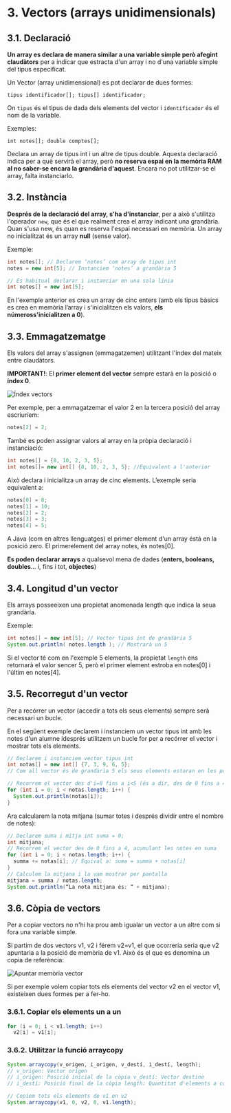 # 3. Vectors (arrays unidimensionals)

## 3.1. Declaració

**Un array es declara de manera similar a una variable simple però afegint claudàtors** per a indicar que estracta d'un array i no d'una variable simple del tipus especificat.

Un Vector (array unidimensional) es pot declarar de dues formes:

`tipus identificador[]; tipus[] identificador;`

On `tipus` és el tipus de dada dels elements del vector i `identificador` és el nom de la variable.

Exemples:

`int notes[]; double comptes[];`

Declara un array de tipus int i un altre de tipus double. Aquesta declaració indica per a què servirà el array, però **no reserva espai en la memòria RAM al no saber-se encara la grandària d'aquest**. Encara no pot utilitzar-se el array, falta instanciarlo.

## 3.2. Instància

**Després de la declaració del array, s'ha d'instanciar**, per a això s'utilitza l'operador `new`, que és el que realment crea el array indicant una grandària. Quan s'usa new, és quan es reserva l'espai necessari en memòria. Un array no inicialitzat és un array **null** (sense valor).

Exemple:

```java
int notes[]; // Declarem ‘notes’ com array de tipus int
notes = new int[5]; // Instanciem ‘notes’ a grandària 5

// És habitual declarar i instanciar en una sola línia
int notes[] = new int[5];
```

En l'exemple anterior es crea un array de cinc enters (amb els tipus bàsics es crea en memòria l’array i s'inicialitzen els valors, **els númeross'inicialitzen a 0**).

## 3.3. Emmagatzematge

Els valors del array s'assignen (emmagatzemen) utilitzant l'índex del mateix entre claudàtors.

**IMPORTANT!**: El **primer element del vector** sempre estarà en la posició o **índex 0**.

![Índex vectors](/uf5/IndexVectors.jpg)

Per exemple, per a emmagatzemar el valor 2 en la tercera posició del array escriuríem:

```java
notes[2] = 2;
```

També es poden assignar valors al array en la pròpia declaració i instanciació:

```java
int notes[] = {8, 10, 2, 3, 5};
int notes[]= new int[] {8, 10, 2, 3, 5}; //Equivalent a l'anterior
```

Això declara i inicialitza un array de cinc elements. L’exemple seria equivalent a:

```java
notes[0] = 8;
notes[1] = 10;
notes[2] = 2;
notes[3] = 3;
notes[4] = 5;
```

A Java (com en altres llenguatges) el primer element d'un array éstá en la posició zero. El
primerelement del array notes, és notes[0].

**Es poden declarar arrays** a qualsevol mena de dades (**enters, booleans, doubles**... i, fins i tot, **objectes**)

## 3.4. Longitud d'un vector

Els arrays posseeixen una propietat anomenada length que indica la seua grandària.

Exemple:

```java
int notes[] = new int[5]; // Vector tipus int de grandària 5
System.out.println( notes.length ); // Mostrarà un 5
```

Si el vector té com en l'exemple 5 elements, la propietat `length` ens retornarà el valor sencer 5, però el primer element estroba en notes[0] i l'últim en notes[4].

## 3.5. Recorregut d'un vector

Per a recórrer un vector (accedir a tots els seus elements) sempre serà necessari un bucle.

En el següent exemple declarem i instanciem un vector tipus int amb les notes d'un alumne idesprés utilitzem un bucle for per a recórrer el vector i mostrar tots els elements.

```java
// Declarem i instanciem vector tipus int
int notas[] = new int[] {7, 3, 9, 6, 5};
// Com all vector és de grandària 5 els seus elements estaran en les posicions de 0 a 4

// Recorrem el vector des d'i=0 fins a i<5 (és a dir, des de 0 fins a 4)
for (int i = 0; i < notas.length; i++) {
  System.out.println(notas[i]);
}
```

Ara calcularem la nota mitjana (sumar totes i després dividir entre el nombre de notes):

```java
// Declarem suma i mitja int suma = 0;
int mitjana;
// Recorrem el vector des de 0 fins a 4, acumulant les notes en suma 
for (int i = 0; i < notas.length; i++) {
  summa += notas[i]; // Equival a: suma = summa + notas[i]
}
// Calculem la mitjana i la vam mostrar per pantalla 
mitjana = summa / notas.length; 
System.out.println(“La nota mitjana és: “ + mitjana);
```

## 3.6. Còpia de vectors

Per a copiar vectors no n'hi ha prou amb igualar un vector a un altre com si fora una variable simple.

Si partim de dos vectors v1, v2 i férem v2=v1, el que ocorreria seria que v2 apuntaria a la posició de memòria de v1. Això és el que es denomina un copia de referència:

![Apuntar memòria vector](/uf5/ApuntarMemoriaVector.jpg)

Si per exemple volem copiar tots els elements del vector v2 en el vector v1, existeixen dues formes per a fer-ho.

### 3.6.1. Copiar els elements un a un

```java
for (i = 0; i < v1.length; i++)
  v2[i] = v1[i];
```

### 3.6.2. Utilitzar la funció arraycopy

```java
System.arraycopy(v_origen, i_origen, v_destí, i_destí, length);
// v_origen: Vector orígen
// i_origen: Posició inicial de la còpia v_destí: Vector destine
// i_destí: Posició final de la còpia length: Quantitat d'elements a copiar

// Copiem tots els elements de v1 en v2
System.arraycopy(v1, 0, v2, 0, v1.length);
```